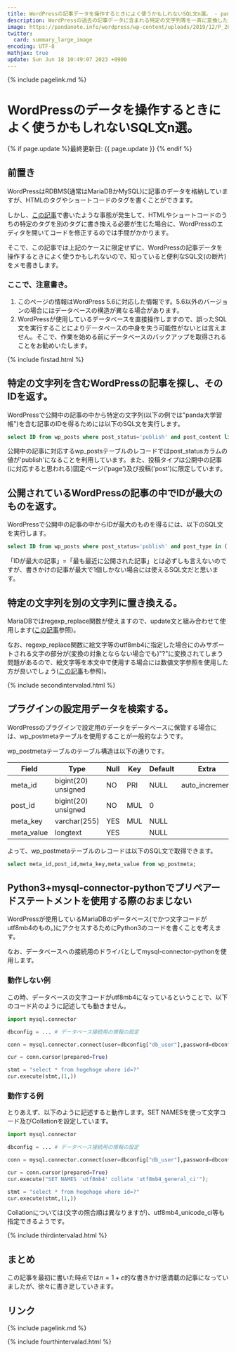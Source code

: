 ```yaml
---
title: WordPressの記事データを操作するときによく使うかもしれないSQL文n選。 - panda大学習帳外伝
description: WordPressの過去の記事データに含まれる特定の文字列等を一斉に変換したくなったとき等に確実に使えるようにしたいSQL文のメモ書きです。
image: https://pandanote.info/wordpress/wp-content/uploads/2019/12/P_20191224_202329_vHDR_On_HP_a.jpg
twitter:
  card: summary_large_image
encoding: UTF-8
mathjax: true
update: Sun Jun 18 10:49:07 2023 +0900
---
```

{% include pagelink.md %}

# WordPressのデータを操作するときによく使うかもしれないSQL文n選。
{% if page.update %}最終更新日: {{ page.update }} {% endif %}
## 前置き

WordPressはRDBMS(通常はMariaDBかMySQL)に記事のデータを格納していますが、HTMLのタグやショートコードのタグを書くことができます。

しかし、[この記事](https://pandanote.info/?p=5463)で書いたような事態が発生して、HTMLやショートコードのうちの特定のタグを別のタグに書き換える必要が生じた場合に、WordPressのエディタを開いてコードを修正するのでは手間がかかります。

そこで、この記事では上記のケースに限定せずに、WordPressの記事データを操作するときによく使うかもしれないので、知っていると便利なSQL文(の断片)をメモ書きします。

### ここで、注意書き。

1. このページの情報はWordPress 5.6に対応した情報です。5.6以外のバージョンの場合にはデータベースの構造が異なる場合があります。
1. WordPressが使用しているデータベースを直接操作しますので、誤ったSQL文を実行することによりデータベースの中身を失う可能性がないとは言えません。そこで、作業を始める前にデータベースのバックアップを取得されることをお勧めいたします。

{% include firstad.html %}

## 特定の文字列を含むWordPressの記事を探し、そのIDを返す。

WordPressで公開中の記事の中から特定の文字列(以下の例では"panda大学習帳")を含む記事のIDを得るためには以下のSQL文を実行します。

```SQL
select ID from wp_posts where post_status='publish' and post_content like '%panda大学習帳%' and post_type in ('page','post');
```

公開中の記事に対応するwp_postsテーブルのレコードではpost_statusカラムの値が'publish'になることを利用しています。また、投稿タイプは公開中の記事(に対応すると思われる)固定ページ('page')及び投稿('post')に限定しています。

## 公開されているWordPressの記事の中でIDが最大のものを返す。

WordPressで公開中の記事の中からIDが最大のものを得るには、以下のSQL文を実行します。

```SQL
select ID from wp_posts where post_status='publish' and post_type in ('page','post');
```

「IDが最大の記事」=「最も最近に公開された記事」とは必ずしも言えないのですが、書きかけの記事が最大で1個しかない場合には使えるSQL文だと思います。

## 特定の文字列を別の文字列に置き換える。

MariaDBではregexp_replace関数が使えますので、update文と組み合わせて使用します([この記事](https://pandanote.info/?p=3510)参照)。

なお、regexp_replace関数に絵文字等のutf8mb4に指定した場合にのみサポートされる文字の部分が(変換の対象とならない場合でも)"?"に変換されてしまう問題があるので、絵文字等を本文中で使用する場合には数値文字参照を使用した方が良いでしょう([この記事](https://pandanote.info/?p=1023)も参照)。

{% include secondintervalad.html %}

## プラグインの設定用データを検索する。

WordPressのプラグインで設定用のデータをデータベースに保管する場合には、wp_postmetaテーブルを使用することが一般的なようです。

wp_postmetaテーブルのテーブル構造は以下の通りです。

| Field      | Type                | Null | Key | Default | Extra          | 
|------------|---------------------|------|-----|---------|----------------|
| meta_id    | bigint(20) unsigned | NO   | PRI | NULL    | auto_increment |
| post_id    | bigint(20) unsigned | NO   | MUL | 0       |                |
| meta_key   | varchar(255)        | YES  | MUL | NULL    |                |
| meta_value | longtext            | YES  |     | NULL    |                |

よって、wp_postmetaテーブルのレコードは以下のSQL文で取得できます。

```SQL
select meta_id,post_id,meta_key,meta_value from wp_postmeta;
```

## Python3+mysql-connector-pythonでプリペアードステートメントを使用する際のおまじない

WordPressが使用しているMariaDBのデータベース(でかつ文字コードがutf8mb4のもの。)にアクセスするためにPython3のコードを書くことを考えます。

なお、データベースへの接続用のドライバとしてmysql-connector-pythonを使用します。

### 動作しない例

この時、データベースの文字コードがutf8mb4になっているということで、以下のコード片のように記述しても動きません。

```Python
import mysql.connector

dbconfig = ... # データベース接続用の情報の設定

conn = mysql.connector.connect(user=dbconfig["db_user"],password=dbconfig["db_password"],host=dbconfig["host"],database=dbconfig["db_name"],charset="utf8mb4")

cur = conn.cursor(prepared=True)

stmt = "select * from hogehoge where id=?"
cur.execute(stmt,(1,))
```

### 動作する例

とりあえず、以下のように記述すると動作します。SET NAMESを使って文字コード及びCollationを設定しています。

```Python
import mysql.connector

dbconfig = ... # データベース接続用の情報の設定

conn = mysql.connector.connect(user=dbconfig["db_user"],password=dbconfig["db_password"],host=dbconfig["host"],database=dbconfig["db_name"])

cur = conn.cursor(prepared=True)
cur.execute("SET NAMES 'utf8mb4' collate 'utf8mb4_general_ci'");

stmt = "select * from hogehoge where id=?"
cur.execute(stmt,(1,))
```

Collationについては(文字の照合順は異なりますが)、utf8mb4_unicode_ci等も指定できるようです。

{% include thirdintervalad.html %}

## まとめ

この記事を最初に書いた時点では$n = 1+\varepsilon$的な書きかけ感満載の記事になっていましたが、徐々に書き足していきます。

## リンク
{% include pagelink.md %}

{% include fourthintervalad.html %}
